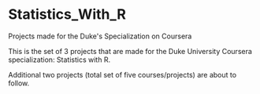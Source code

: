 # Statistics_With_R
Projects made for the Duke's Specialization on Coursera


This is the set of 3 projects that are made for the Duke University Coursera specialization: Statistics with R. 

Additional two projects (total set of five courses/projects) are about to follow. 
